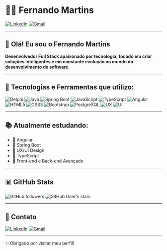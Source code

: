 # 👨‍💻 Fernando Martins

[![LinkedIn](https://img.shields.io/badge/LinkedIn-blue?style=for-the-badge&logo=linkedin)](https://br.linkedin.com/in/devfmartins)
[![Gmail](https://img.shields.io/badge/Gmail-D14836?style=for-the-badge&logo=gmail&logoColor=white)](mailto:fernandom.adm@gmail.com)

---

## 👋 Olá! Eu sou o Fernando Martins

**Desenvolvedor Full Stack apaixonado por tecnologia, focado em criar soluções inteligentes e em constante evolução no mundo do desenvolvimento de software.**

---

## 🚀 Tecnologias e Ferramentas que utilizo:

![Delphi](https://img.shields.io/badge/Delphi-EE1F25?style=for-the-badge&logo=delphi&logoColor=white)
![Java](https://img.shields.io/badge/Java-ED8B00?style=for-the-badge&logo=java&logoColor=white)
![Spring Boot](https://img.shields.io/badge/Spring%20Boot-6DB33F?style=for-the-badge&logo=spring-boot&logoColor=white)
![JavaScript](https://img.shields.io/badge/JavaScript-F7DF1E?style=for-the-badge&logo=javascript&logoColor=black)
![TypeScript](https://img.shields.io/badge/TypeScript-007ACC?style=for-the-badge&logo=typescript&logoColor=white)
![Angular](https://img.shields.io/badge/Angular-DD0031?style=for-the-badge&logo=angular&logoColor=white)
![HTML5](https://img.shields.io/badge/HTML5-E34F26?style=for-the-badge&logo=html5&logoColor=white)
![CSS3](https://img.shields.io/badge/CSS3-1572B6?style=for-the-badge&logo=css3&logoColor=white)
![Bootstrap](https://img.shields.io/badge/Bootstrap-7952B3?style=for-the-badge&logo=bootstrap&logoColor=white)
![PostgreSQL](https://img.shields.io/badge/PostgreSQL-316192?style=for-the-badge&logo=postgresql&logoColor=white)
![UX](https://img.shields.io/badge/UX-000000?style=for-the-badge&logo=figma&logoColor=white)
![UI](https://img.shields.io/badge/UI-000000?style=for-the-badge&logo=figma&logoColor=white)

---


## 📚 Atualmente estudando:

- 🚀 Angular
- 🚀 Spring Boot
- 🚀 UX/UI Design
- 🚀 TypeScript
- 🚀 Front-end e Back-end Avançado

---

## 📊 GitHub Stats
![GitHub followers](https://img.shields.io/github/followers/devfmartins?label=Followers&style=social)
![GitHub User's stars](https://img.shields.io/github/stars/devfmartins?affiliations=OWNER%2CCOLLABORATOR&style=social)


---

## 💼 Contato

[![LinkedIn](https://img.shields.io/badge/LinkedIn-blue?style=for-the-badge&logo=linkedin)](https://br.linkedin.com/in/devfmartins)
[![Gmail](https://img.shields.io/badge/Gmail-D14836?style=for-the-badge&logo=gmail&logoColor=white)](mailto:fernandom.adm@gmail.com)

---

✨ Obrigado por visitar meu perfil!
